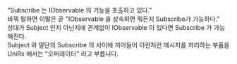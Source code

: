 "Subscribe 는 IObservable 의 기능을 호출하고 있다."<br>
바꿔 말하면 이말은 곧 "IObservable 을 상속하면 뭐든지 Subscribe가 가능하다."<br>
상대가 Subject 인지 아닌지에 관계없이 IObservable 이 있다면 Subscribe 가 가능해진다.<br>
Subject 와 말단의 Subscribe 의 사이에 끼어들어 이런저런 메시지를 처리하는 부품을 UniRx 에서는 "오퍼레이터" 라고 부릅니다.<br>
